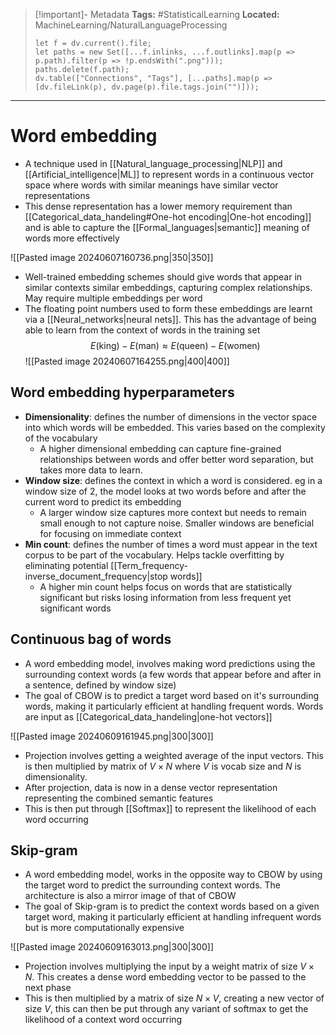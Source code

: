 > [!important]- Metadata
> **Tags:** #StatisticalLearning 
> **Located:** MachineLearning/NaturalLanguageProcessing
> ```dataviewjs
> let f = dv.current().file;
> let paths = new Set([...f.inlinks, ...f.outlinks].map(p => p.path).filter(p => !p.endsWith(".png")));
> paths.delete(f.path);
> dv.table(["Connections", "Tags"], [...paths].map(p => [dv.fileLink(p), dv.page(p).file.tags.join("")]));
> ```

___
# Word embedding
- A technique used in [[Natural_language_processing|NLP]] and [[Artificial_intelligence|ML]] to represent words in a continuous vector space where words with similar meanings have similar vector representations
- This dense representation has a lower memory requirement than [[Categorical_data_handeling#One-hot encoding|One-hot encoding]]  and is able to capture the [[Formal_languages|semantic]] meaning of words more effectively 


![[Pasted image 20240607160736.png|350|350]]


- Well-trained embedding schemes should give words that appear in similar contexts similar embeddings, capturing complex relationships. May require multiple embeddings per word
- The floating point numbers used to form these embeddings are learnt via a [[Neural_networks|neural nets]]. This has the advantage of being able to learn from the context of words in the training set
$$E(\text{king})-E(\text{man})\approx E(\text{queen})-E(\text{women})$$
![[Pasted image 20240607164255.png|400|400]]

## Word embedding hyperparameters
- **Dimensionality**: defines the number of dimensions in the vector space into which words will be embedded. This varies based on the complexity of the vocabulary 
	- A higher dimensional embedding can capture fine-grained relationships between words and offer better word separation, but takes more data to learn.
- **Window size**: defines the context in which a word is considered. eg in a window size of 2, the model looks at two words before and after the current word to predict its embedding
	- A larger window size captures more context but needs to remain small enough to not capture noise. Smaller windows are beneficial for focusing on immediate context 
- **Min count**: defines the number of times a word must appear in the text corpus to be part of the vocabulary. Helps tackle overfitting by eliminating potential [[Term_frequency-inverse_document_frequency|stop words]] 
	- A higher min count helps focus on words that are statistically significant but risks losing information from less frequent yet significant words
## Continuous bag of words
- A word embedding model, involves making word predictions using the surrounding context words  (a few words that appear before and after in a sentence, defined by window size)
- The goal of CBOW is to predict a target word based on it's surrounding words, making it particularly efficient at handling frequent words. Words are input as [[Categorical_data_handeling|one-hot vectors]]

![[Pasted image 20240609161945.png|300|300]]


- Projection involves getting a weighted average of the input vectors. This is then multiplied by matrix of $V\times N$ where $V$ is vocab size and $N$ is dimensionality.
- After projection, data is now in a dense vector representation representing the combined semantic features 
- This is then put through [[Softmax]] to represent the likelihood of each word occurring
## Skip-gram
- A word embedding model, works in the opposite way to CBOW by using the target word to predict the surrounding context words. The architecture is also a mirror image of that of CBOW
- The goal of Skip-gram is to predict the context words based on a given target word, making it particularly efficient at handling infrequent words but is more computationally expensive

![[Pasted image 20240609163013.png|300|300]]

- Projection involves multiplying the input by a weight matrix of size $V\times N$. This creates a dense word embedding vector to be passed to the next phase
- This is then multiplied by a matrix of size $N \times V$, creating a new vector of size $V$, this can then be put through any variant of softmax to get the likelihood of a context word occurring 
